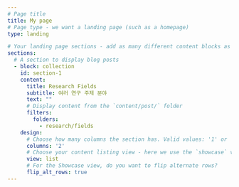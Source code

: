 ```yaml
---
# Page title
title: My page
# Page type - we want a landing page (such as a homepage)
type: landing

# Your landing page sections - add as many different content blocks as you like
sections:
  # A section to display blog posts
  - block: collection
    id: section-1
    content:
      title: Research Fields
      subtitle: 여러 연구 주제 분야
      text: ""
      # Display content from the `content/post/` folder
      filters:
        folders:
          - research/fields
    design:
      # Choose how many columns the section has. Valid values: '1' or '2'.
      columns: '2'
      # Choose your content listing view - here we use the `showcase` view
      view: list
      # For the Showcase view, do you want to flip alternate rows?
      flip_alt_rows: true
---
```


<!-- ---
title: Research Fiedls

# Listing view
view: community/custom_list

# Optional banner image (relative to `assets/media/` folder).
banner:
  caption: ''
  image: 'research.jpg'
--- -->